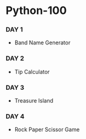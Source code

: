 # Python-100

### DAY 1
- Band Name Generator

### DAY 2
- Tip Calculator

### DAY 3
- Treasure Island

### DAY 4
- Rock Paper Scissor Game